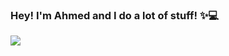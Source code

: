 


### Hey! I'm Ahmed and I do a lot of stuff! ✨💻

<img src="https://i.ibb.co/yF1N6cq/Intro.gif">




<!--
**ahmedabdulkader99/ahmedabdulkader99** is a ✨ _special_ ✨ repository because its `README.md` (this file) appears on your GitHub profile.

Here are some ideas to get you started:

- 🔭 I’m currently working on ...
- 🌱 I’m currently learning ...
- 👯 I’m looking to collaborate on ...
- 🤔 I’m looking for help with ...
- 💬 Ask me about ...
- 📫 How to reach me: ...
- 😄 Pronouns: ...
- ⚡ Fun fact: ...
-->
